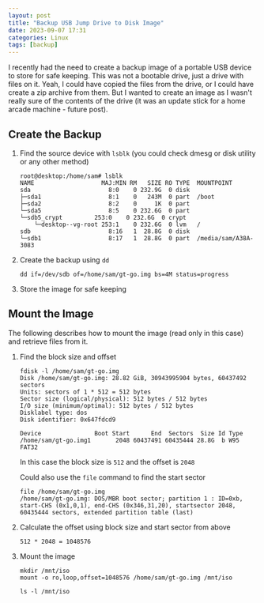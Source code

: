 ```yaml
---
layout: post
title: "Backup USB Jump Drive to Disk Image"
date: 2023-09-07 17:31
categories: Linux
tags: [backup]
---
```


I recently had the need to create a backup image of a portable USB device to store for safe keeping. This was not a bootable drive, just a drive with files on it. Yeah, I could have copied the files from the drive, or I could have create a zip archive from them. But I wanted to create an image as I wasn't really sure of the contents of the drive (it was an update stick for a home arcade machine - future post).

## Create the Backup

1. Find the source device with `lsblk` (you could check dmesg or disk utility or any other method)

    ```console
    root@desktop:/home/sam# lsblk
    NAME                   MAJ:MIN RM   SIZE RO TYPE  MOUNTPOINT
    sda                      8:0    0 232.9G  0 disk  
    ├─sda1                   8:1    0   243M  0 part  /boot
    ├─sda2                   8:2    0     1K  0 part  
    └─sda5                   8:5    0 232.6G  0 part  
    └─sdb5_crypt         253:0    0 232.6G  0 crypt 
        └─desktop--vg-root 253:1    0 232.6G  0 lvm   /
    sdb                      8:16   1  28.8G  0 disk  
    └─sdb1                   8:17   1  28.8G  0 part  /media/sam/A38A-3083
    ```

1. Create the backup using `dd`

    ```console
    dd if=/dev/sdb of=/home/sam/gt-go.img bs=4M status=progress
    ```

1. Store the image for safe keeping


## Mount the Image

The following describes how to mount the image (read only in this case) and retrieve files from it.

1. Find the block size and offset

    ```console
    fdisk -l /home/sam/gt-go.img 
    Disk /home/sam/gt-go.img: 28.82 GiB, 30943995904 bytes, 60437492 sectors
    Units: sectors of 1 * 512 = 512 bytes
    Sector size (logical/physical): 512 bytes / 512 bytes
    I/O size (minimum/optimal): 512 bytes / 512 bytes
    Disklabel type: dos
    Disk identifier: 0x647fdcd9

    Device               Boot Start      End  Sectors  Size Id Type
    /home/sam/gt-go.img1       2048 60437491 60435444 28.8G  b W95 FAT32
    ```

    In this case the block size is `512` and the offset is `2048`

    Could also use the `file` command to find the start sector

    ```console
    file /home/sam/gt-go.img 
    /home/sam/gt-go.img: DOS/MBR boot sector; partition 1 : ID=0xb, start-CHS (0x1,0,1), end-CHS (0x346,31,20), startsector 2048, 60435444 sectors, extended partition table (last)
    ```

1. Calculate the offset using block size and start sector from above

    ```console
    512 * 2048 = 1048576
    ```

1. Mount the image

    ```console
    mkdir /mnt/iso
    mount -o ro,loop,offset=1048576 /home/sam/gt-go.img /mnt/iso

    ls -l /mnt/iso
    ```
